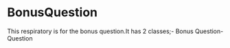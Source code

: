 # BonusQuestion
This respiratory is for the bonus question.It has 2 classes;- Bonus Question- Question
